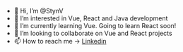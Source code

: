- 👋 Hi, I’m @StynV
- 👀 I’m interested in Vue, React and Java development
- 🌱 I’m currently learning Vue. Going to learn React soon!
- 💞️ I’m looking to collaborate on Vue and React projects
- 📫 How to reach me -> [Linkedin](https://www.linkedin.com/in/styn-vercauteren-96918018b/)

<!---
StynV/StynV is a ✨ special ✨ repository because its `README.md` (this file) appears on your GitHub profile.
You can click the Preview link to take a look at your changes.
--->
